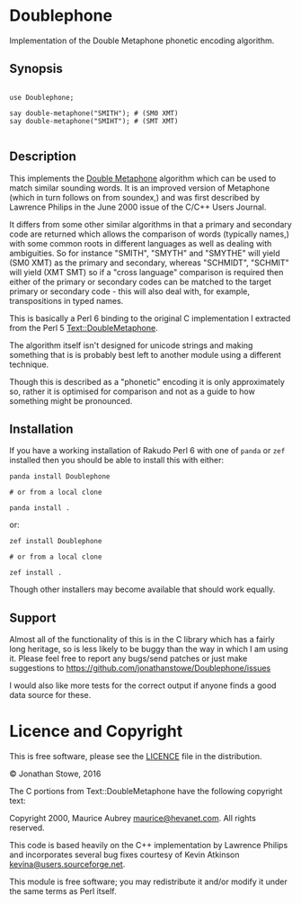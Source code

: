 # Doublephone

Implementation of the Double Metaphone phonetic encoding algorithm.

## Synopsis

```perl6

use Doublephone;

say double-metaphone("SMITH"); # (SM0 XMT)
say double-metaphone("SMIHT"); # (SMT XMT)


```

## Description

This implements the [Double Metaphone](https://en.wikipedia.org/wiki/Metaphone#Double_Metaphone) 
algorithm which can be used to match similar sounding words.  It is an improved version of
Metaphone (which in turn follows on from soundex,) and was first described by Lawrence Philips
in the June 2000 issue of the C/C++ Users Journal.

It differs from some other similar algorithms in that a primary and secondary code are returned
which allows the comparison of words (typically names,) with some common roots in different languages
as well as dealing with ambiguities.  So for instance "SMITH", "SMYTH" and "SMYTHE" will yield 
(SM0 XMT) as the primary and secondary, whereas "SCHMIDT", "SCHMIT" will yield (XMT SMT) so if a
"cross language" comparison is required then either of the primary or secondary codes can be matched
to the target primary or secondary code - this will also deal with, for example, transpositions in
typed names.

This is basically a Perl 6 binding to the original C implementation I extracted from the Perl 5
[Text::DoubleMetaphone](https://metacpan.org/release/Text-DoubleMetaphone).  

The algorithm itself isn't designed for unicode strings and making something that is is
probably best left to another module using a different technique.

Though this is described as a "phonetic" encoding it is only approximately so, rather it is
optimised for comparison and not as a guide to how something might be pronounced.

## Installation

If you have a working installation of Rakudo Perl 6 with one of ```panda``` or ```zef``` installed
then you should be able to install this with either:

	panda install Doublephone

	# or from a local clone

	panda install .

or:

	zef install Doublephone

	# or from a local clone

	zef install .

Though other installers may become available that should work equally.

## Support

Almost all of the functionality of this is in the C library which has
a fairly long heritage, so is less likely to be buggy than the way in
which I am using it.  Please feel free to report any bugs/send patches
or just make suggestions to https://github.com/jonathanstowe/Doublephone/issues


I would also like more tests for the correct output if anyone finds a good
data source for these.

# Licence and Copyright

This is free software, please see the [LICENCE](LICENCE) file in the distribution.

© Jonathan Stowe, 2016

The C portions from Text::DoubleMetaphone have the following copyright text:


  Copyright 2000, Maurice Aubrey <maurice@hevanet.com>. 
  All rights reserved.

  This code is based heavily on the C++ implementation by
  Lawrence Philips and incorporates several bug fixes courtesy
  of Kevin Atkinson <kevina@users.sourceforge.net>.

  This module is free software; you may redistribute it and/or
  modify it under the same terms as Perl itself.


